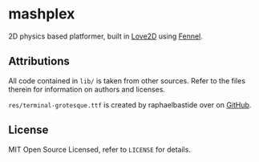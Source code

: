 # mashplex

2D physics based platformer, built in [Love2D](https://love2d.org/) using
[Fennel](https://fennel-lang.org/).

## Attributions

All code contained in `lib/` is taken from other sources. Refer to the files
therein for information on authors and licenses.

`res/terminal-grotesque.ttf` is created by raphaelbastide over on
[GitHub](https://github.com/raphaelbastide/Terminal-Grotesque).

## License

MIT Open Source Licensed, refer to `LICENSE` for details.
